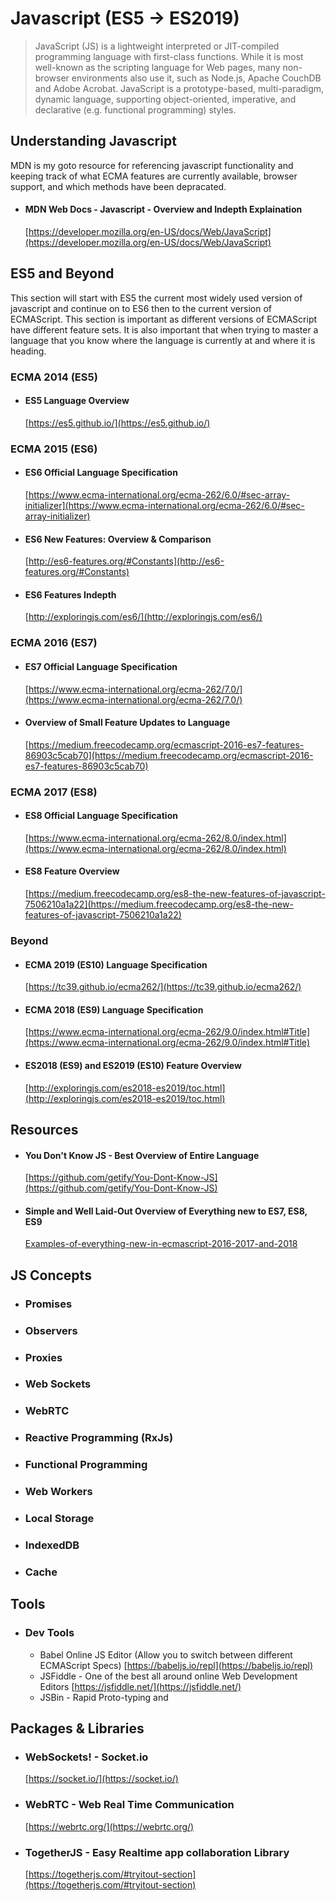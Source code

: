 # Javascript (ES5 -> ES2019)

> JavaScript (JS) is a lightweight interpreted or JIT-compiled programming language with first-class functions. While it is most well-known as the scripting language for Web pages, many non-browser environments also use it, such as Node.js, Apache CouchDB and Adobe Acrobat. JavaScript is a prototype-based, multi-paradigm, dynamic language, supporting object-oriented, imperative, and declarative (e.g. functional programming) styles.

## Understanding Javascript

  MDN is my goto resource for referencing javascript functionality and keeping track of what ECMA features are
  currently available, browser support, and which methods have been depracated.

  - #### MDN Web Docs - Javascript - Overview and Indepth Explaination
    [https://developer.mozilla.org/en-US/docs/Web/JavaScript](https://developer.mozilla.org/en-US/docs/Web/JavaScript)

## ES5 and Beyond

  This section will start with ES5 the current most widely used version of javascript and continue on to ES6 then to the current version of ECMAScript. This section is important as different versions of ECMAScript have different feature sets. It is also important that when trying to master a language that you know where the language is currently at and where it is heading.

  ### ECMA 2014 (ES5)
  - #### ES5 Language Overview
    [https://es5.github.io/](https://es5.github.io/)

  ### ECMA 2015 (ES6)
  - #### ES6 Official Language Specification
    [https://www.ecma-international.org/ecma-262/6.0/#sec-array-initializer](https://www.ecma-international.org/ecma-262/6.0/#sec-array-initializer)
  - #### ES6 New Features: Overview & Comparison
    [http://es6-features.org/#Constants](http://es6-features.org/#Constants)
  - #### ES6 Features Indepth
    [http://exploringjs.com/es6/](http://exploringjs.com/es6/)

  ### ECMA 2016 (ES7)
  - #### ES7 Official Language Specification
    [https://www.ecma-international.org/ecma-262/7.0/](https://www.ecma-international.org/ecma-262/7.0/)
  - #### Overview of Small Feature Updates to Language
    [https://medium.freecodecamp.org/ecmascript-2016-es7-features-86903c5cab70](https://medium.freecodecamp.org/ecmascript-2016-es7-features-86903c5cab70)

  ### ECMA 2017 (ES8)
  - #### ES8 Official Language Specification
    [https://www.ecma-international.org/ecma-262/8.0/index.html](https://www.ecma-international.org/ecma-262/8.0/index.html)
  - #### ES8 Feature Overview
    [https://medium.freecodecamp.org/es8-the-new-features-of-javascript-7506210a1a22](https://medium.freecodecamp.org/es8-the-new-features-of-javascript-7506210a1a22)

  ### Beyond
  - #### ECMA 2019 (ES10) Language Specification
    [https://tc39.github.io/ecma262/](https://tc39.github.io/ecma262/)
  - #### ECMA 2018 (ES9) Language Specification
    [https://www.ecma-international.org/ecma-262/9.0/index.html#Title](https://www.ecma-international.org/ecma-262/9.0/index.html#Title)
  - #### ES2018 (ES9) and ES2019 (ES10) Feature Overview
    [http://exploringjs.com/es2018-es2019/toc.html](http://exploringjs.com/es2018-es2019/toc.html)

## Resources
  - #### You Don't Know JS - Best Overview of Entire Language
    [https://github.com/getify/You-Dont-Know-JS](https://github.com/getify/You-Dont-Know-JS)
  - #### Simple and Well Laid-Out Overview of Everything new to ES7, ES8, ES9
    [Examples-of-everything-new-in-ecmascript-2016-2017-and-2018](https://medium.freecodecamp.org/here-are-examples-of-everything-new-in-ecmascript-2016-2017-and-2018-d52fa3b5a70e)

## JS Concepts
  - ### Promises
  - ### Observers
  - ### Proxies
  - ### Web Sockets
  - ### WebRTC
  - ### Reactive Programming (RxJs)
  - ### Functional Programming
  - ### Web Workers
  - ### Local Storage
  - ### IndexedDB
  - ### Cache

## Tools
  - ### Dev Tools
    - Babel Online JS Editor (Allow you to switch between different ECMAScript Specs)
      [https://babeljs.io/repl](https://babeljs.io/repl)
    - JSFiddle - One of the best all around online Web Development Editors
      [https://jsfiddle.net/](https://jsfiddle.net/)
    - JSBin - Rapid Proto-typing and 

## Packages & Libraries
  - ### WebSockets! - Socket.io
    [https://socket.io/](https://socket.io/)
  - ### WebRTC - Web Real Time Communication
    [https://webrtc.org/](https://webrtc.org/)
  - ### TogetherJS - Easy Realtime app collaboration Library
    [https://togetherjs.com/#tryitout-section](https://togetherjs.com/#tryitout-section)
